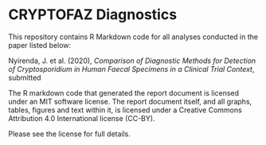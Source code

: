 # CRYPTOFAZ Diagnostics

This repository contains R Markdown code for all analyses conducted in the paper listed below:

Nyirenda, J. et al. (2020), *Comparison of Diagnostic Methods for Detection of Cryptosporidium in Human Faecal Specimens in a Clinical Trial Context*, submitted

The R markdown code that generated the report document is licensed under an MIT software license.
The report document itself, and all graphs, tables, figures and text within it, is licensed under a Creative Commons Attribution 4.0 International license (CC-BY).

Please see the license for full details.
